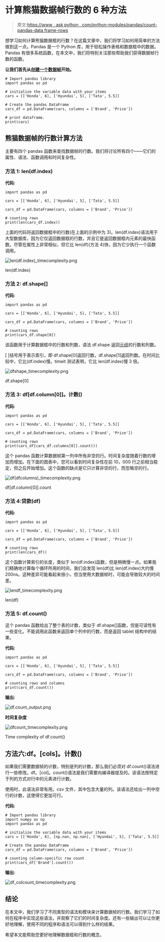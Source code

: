 # 计算熊猫数据帧行数的 6 种方法

> 原文:[https://www . ask python . com/python-modules/pandas/count-pandas-data frame-rows](https://www.askpython.com/python-modules/pandas/count-pandas-dataframe-rows)

想学习如何计算熊猫数据框的行数？在这篇文章中，我们将学习如何用简单的方法做到这一点。Pandas 是一个 Python 库，用于轻松操作表格和数据框中的数据。Pandas 有很多系统函数，在本文中，我们将特别关注那些帮助我们获得数据帧行数的函数。

**让我们首先从[创建一个数据帧](https://www.askpython.com/python-modules/pandas/dataframe-rows-and-columns)开始。**

```
# Import pandas library
import pandas as pd

# initialize the variable data with your items
cars = [['Honda', 6], ['Hyundai', 5], ['Tata', 5.5]]

# Create the pandas DataFrame
cars_df = pd.DataFrame(cars, columns = ['Brand', 'Price'])

# print dataframe.
print(cars)

```

## 熊猫数据帧的行数计算方法

主要有四个 pandas 函数来查找数据帧的行数。我们将讨论所有四个——它们的属性、语法、函数调用和时间复杂性。

### 方法 1: len(df.index)

**代码:**

```
import pandas as pd

cars = [['Honda', 6], ['Hyundai', 5], ['Tata', 5.5]]

cars_df = pd.DataFrame(cars, columns = ['Brand', 'Price'])

# counting rows
print(len(cars_df.index))

```

上面的代码将返回数据框中的行数(在上面的示例中为 3)。len(df.index)语法用于大型数据库，因为它仅返回数据框的行数，并且它是返回数据框内元素的最快函数。尽管在属性上非常相似，但它比 len(df)(方法 4)快，因为它少执行一个函数调用。

![len(df.index)_timecomplexity.png](../Images/ac4ee44267e365610b07e7bc1f1c6144.png)

len(df.index)

### 方法 2: df.shape[]

**代码:**

```
import pandas as pd

cars = [['Honda', 6], ['Hyundai', 5], ['Tata', 5.5]]

cars_df = pd.DataFrame(cars, columns = ['Brand', 'Price'])

# counting rows
print(cars_df.shape[0])

```

该函数用于计算数据框中的行数和列数，语法 df.shape 返回[元组](https://www.askpython.com/python/tuple/python-tuple)的行数和列数。

[ ]括号用于表示索引，即 df.shape[0]返回行数，df.shape[1]返回列数。在时间比较中，它比(df.index)慢。timeit 测试表明，它比 len(df.index)慢 3 倍。

![dfshape_timecomplexity.png](../Images/c426f0f2664c9d6d8c8bdef677034d96.png)

df.shape[0]

### 方法 3: df[df.column[0]]。计数()

**代码:**

```
import pandas as pd

cars = [['Honda', 6], ['Hyundai', 5], ['Tata', 5.5]]

cars_df = pd.DataFrame(cars, columns = ['Brand', 'Price'])

# counting rows
print(cars_df[cars_df.columns[0]].count())

```

这个 pandas 函数计算数据帧第一列中所有非空的行。时间复杂度随着行数的增加而增加。在下面的图表中，您可以看到时间复杂性在前 10，000 行之前相当稳定，但之后开始增加。这个函数的缺点是它只计算非空的行，而忽略空的行。

![df(dfcolumns)_timecomplexity.png](../Images/714e003d9ceba1dcdd266091dcecb847.png)

df[df.column[0]].count

### 方法 4:贷款(df)

**代码:**

```
import pandas as pd

cars = [['Honda', 6], ['Hyundai', 5], ['Tata', 5.5]]

cars_df = pd.DataFrame(cars, columns = ['Brand', 'Price'])

# counting rows
print(len(cars_df))

```

这个函数计算索引的长度，类似于 len(df.index)函数，但是稍微慢一点。如果我们精确地计算每个循环所用的时间，我们会发现 len(df)比 len(df.index)大约慢 200ns。这种差异可能看起来很小，但当使用大数据帧时，可能会导致较大的时间差。

![lendf_timecomplexity.png](../Images/71ced1e5d4c7d6fb910638b712920934.png)

len(df)

### 方法 5: df.count()

这个 pandas 函数给出了整个表的计数，类似于 df.shape[]函数，但是可读性有一些变化。不能调用此函数来返回单个列中的行数，而是返回 tablet 结构中的结果。

**代码:**

```
import pandas as pd

cars = [['Honda', 6], ['Hyundai', 5], ['Tata', 5.5]]

cars_df = pd.DataFrame(cars, columns = ['Brand', 'Price'])

# counting rows and columns
print(cars_df.count())

```

**输出:**

![df.count_output.png](../Images/bef8ace28bc51264e6fe2efbd443162d.png)

**时间复杂度**

![dfcount_timecomplexity.png](../Images/8ef9a465a06d3c85929101f7b6035e87.png)

Time complexity of df.count()

## 方法六:df。[cols]。计数()

如果我们需要数据帧的计数，特别是列的计数，那么我们必须对 df.count()语法进行一些修改。df。[col]。count()语法是我们需要向编译器提及的。该语法按特定于列的方式对行中的元素进行计数。

使用时，此语法非常有用。csv 文件，其中包含大量的列。该语法还给出一列中空行的计数，这使得它更加可行。

**代码:**

```
# Import pandas library
import numpy as np
import pandas as pd

# initialize the variable data with your items
cars = [['Honda', 6], [np.nan, np.nan], ['Hyundai', 5], ['Tata', 5.5]]

# Create the pandas DataFrame
cars_df = pd.DataFrame(cars, columns = ['Brand', 'Price'])

# counting column-specific row count
print(cars_df['Brand'].count())

```

**输出:**

![df_colcount_timecomplexity.png](../Images/78d9b41c0894d75f647ffd1fffcfb1ab.png)

## 结论

在本文中，我们学习了不同类型的语法和模块来计算数据帧的行数。我们学习了如何在程序中实现这些语法，并观察了它们的时间复杂度。还有一些输出可以让你更好地理解，使用不同的程序和语法可以得到什么样的结果。

希望本文能帮助您更好地理解数据框和行数的概念。